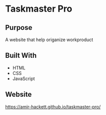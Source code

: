 # Taskmaster Pro

## Purpose
A website that help origanize workproduct

## Built With
* HTML
* CSS
* JavaScript

## Website
https://amir-hackett.github.io/taskmaster-pro/
